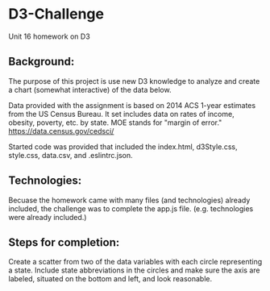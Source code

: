 # D3-Challenge
Unit 16 homework on D3

## Background:

The purpose of this project is use new D3 knowledge to analyze and create a chart (somewhat interactive) of the data below.

Data provided with the assignment is based on 2014 ACS 1-year estimates from the US Census Bureau.  It set includes data on rates of income, obesity, poverty, etc. by state. MOE stands for "margin of error."
https://data.census.gov/cedsci/

Started code was provided that included the index.html, d3Style.css, style.css, data.csv, and .eslintrc.json.

## Technologies:
Becuase the homework came with many files (and technologies) already included, the challenge was to complete the app.js file.  (e.g. technologies were already included.)

## Steps for completion:
Create a scatter from two of the data variables with each circle representing a state.  Include state abbreviations in the circles and make sure the axis are labeled, situated on the bottom and left, and look reasonable.
